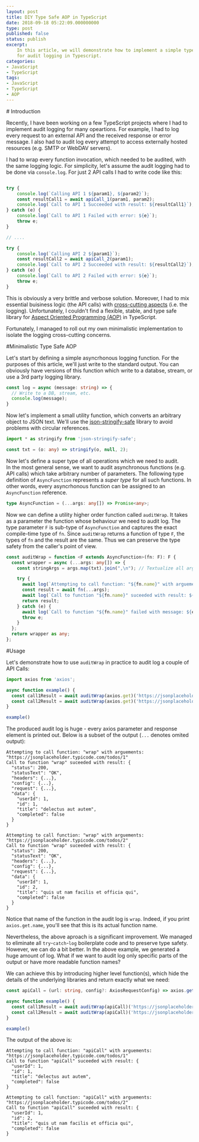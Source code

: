 ```yaml
---
layout: post
title: DIY Type Safe AOP in TypeScript
date: 2018-09-18 05:22:09.000000000
type: post
published: false
status: publish
excerpt: 
    In this article, we will demonstrate how to implement a simple type safe utility function 
    for audit logging in Typescript.  
categories:
- JavaScript
- TypeScript
tags:
- JavaScript
- TypeScript
- AOP
---
```


<div id='introduction'/>
# Introduction

Recently, I have been working on a few TypeScript projects where I had to implement audit logging
for many opeartions. For example, I had to log every request to an external API and the received response or error message.
I also had to audit log every attempt to access externally hosted resources (e.g. SMTP or WebDAV servers).

I had to wrap every function invocation, which needed to be audited, with the same logging logic.
For simplicity, let's assume the audit logging had to be done via `console.log`. 
For just 2 API calls I had to write code like this:


```typescript

try {
    console.log(`Calling API 1 ${param1}, ${param2}`);
    const resultCall1 = await apiCall_1(param1, param2);
    console.log(`Call to API 1 Succeeded with result: ${resultCall1}`);
} catch (e) {
    console.log(`Call to API 1 Failed with error: ${e}`);
    throw e;
}

// ....

try {
    console.log(`Calling API 2 ${param1}`);
    const resultCall2 = await apiCall_2(param1);
    console.log(`Call to API 2 Succeeded with result: ${resultCall2}`);
} catch (e) {
    console.log(`Call to API 2 Failed with error: ${e}`);
    throw e;
}
```

This is obviously a very brittle and verbose solution. Moreover, I had to mix essential buisiness logic (the API calls)
with [cross-cutting aspects](https://en.wikipedia.org/wiki/Aspect_(computer_programming)) (i.e. the logging). 
Unfortunately, I couldn't find a flexible, stable, and type safe library for 
[Aspect Oriented Programming (AOP)](https://en.wikipedia.org/wiki/Aspect-oriented_programming) in TypeScript.

Fortunately, I managed to roll out my own minimalistic implementation to isolate the logging cross-cutting concerns.

<div id='implementation'/>
#Minimalistic Type Safe AOP

Let's start by defining a simple asyncrhonous logging function. For the purposes of this article, we'll just write to the standard output.
You can obviously have versions of this function which write to a databse, stream, or use a 3rd party logging library.

```typescript
const log = async (message: string) => {
  // Write to a DB, stream, etc.
  console.log(message);
}
```

Now let's implement a small utility function, which converts an arbitrary object to JSON text.
We'll use the [json-stringify-safe](https://www.npmjs.com/package/json-stringify-safe) library to avoid
problems with circular references.

```typescript
import * as stringify from 'json-stringify-safe';

const txt = (o: any) => stringify(o, null, 2);
```


Now let's define a super type of all operations which we need to audit.  
In the most general sense, we want to audit asynchronous functions (e.g. API calls) which take
arbitrary number of parameters. The following type definition of `AsyncFunction` represents a *super type*
for all such functions. In other words, every asyncrhonous function can be assigned to an `AsyncFunction` reference.

```typescript
type AsyncFunction = (...args: any[]) => Promise<any>;
```

Now we can define a utility higher order function called `auditWrap`. 
It takes as a parameter the function whose behaviour we need to audit log.
The type parameter `F` is sub-type of `AsyncFunction` and captures the exact 
compile-time type of `fn`. Since `auditWrap` returns a function of type `F`, the types
of `fn` and the result are the same. Thus we can preserve the type safety from the caller's point of view.


```typescript
const auditWrap = function <F extends AsyncFunction>(fn: F): F {
  const wrapper = async (...args: any[]) => {
    const stringArgs = args.map(txt).join(",\n"); // Textualize all arguements

    try {
      await log(`Attempting to call function: "${fn.name}" with arguements: ${stringArgs}`);
      const result = await fn(...args);
      await log(`Call to function "${fn.name}" suceeded with result: ${txt(result)}`);
      return result;
    } catch (e) {
      await log(`Call to function "${fn.name}" failed with message: ${e.message}, Details: \n${txt(e)}`);
      throw e;
    }
  };
  return wrapper as any;
};
```


<div id='usage'/>
#Usage

Let's demonstrate how to use `auditWrap` in practice to audit log a couple of API Calls:

```typescript
import axios from 'axios';

async function example() {
  const call1Result = await auditWrap(axios.get)('https://jsonplaceholder.typicode.com/todos/1');
  const call2Result = await auditWrap(axios.get)('https://jsonplaceholder.typicode.com/todos/2');
}

example()
```

The produced audit log is huge - every axios parameter and response element is printed out. Below is a subset of the output
(`...` denotes omited output):

```
Attempting to call function: "wrap" with arguements: "https://jsonplaceholder.typicode.com/todos/1"
Call to function "wrap" suceeded with result: {
  "status": 200,
  "statusText": "OK",
  "headers": {...},
  "config": {...},
  "request": {...},
  "data": {
    "userId": 1,
    "id": 1,
    "title": "delectus aut autem",
    "completed": false
  }
}

Attempting to call function: "wrap" with arguements: "https://jsonplaceholder.typicode.com/todos/2"
Call to function "wrap" suceeded with result: {
  "status": 200,
  "statusText": "OK",
  "headers": {...},
  "config": {...},
  "request": {...},
  "data": {
    "userId": 1,
    "id": 2,
    "title": "quis ut nam facilis et officia qui",
    "completed": false
  }
}
```

Notice that name of the function in the audit log is `wrap`. Indeed, if you print `axios.get.name`, you'll see that this is its actual
function name.

Nevertheless, the above aproach is a significant improvement. We managed to eliminate all `try`-`catch`-`log` boilerplate code and to preserve type safety.
However, we can do a bit better. In the above example, we generated a huge amount of log. What if we want to audit log
only specific parts of the output or have more readable function names? 

We can achieve this by introducing higher level function(s), which hide the details of the underlying libraries and return
exactly what we need:

```typescript
const apiCall = (url: string, config?: AxiosRequestConfig) => axios.get(url, config).then(d => d.data)

async function example() {
  const call1Result = await auditWrap(apiCall)('https://jsonplaceholder.typicode.com/todos/1');
  const call2Result = await auditWrap(apiCall)('https://jsonplaceholder.typicode.com/todos/2');
}

example()
```

The output of the above is:

```
Attempting to call function: "apiCall" with arguements: "https://jsonplaceholder.typicode.com/todos/1"
Call to function "apiCall" suceeded with result: {
  "userId": 1,
  "id": 1,
  "title": "delectus aut autem",
  "completed": false
}

Attempting to call function: "apiCall" with arguements: "https://jsonplaceholder.typicode.com/todos/2"
Call to function "apiCall" suceeded with result: {
  "userId": 1,
  "id": 2,
  "title": "quis ut nam facilis et officia qui",
  "completed": false
}
```



